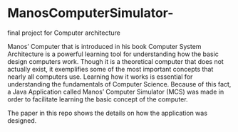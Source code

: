# ManosComputerSimulator-
final project for Computer architecture 

Manos’ Computer that is introduced in his book Computer System Architecture is a powerful learning tool for understanding how the basic design computers work. 
Though it is a theoretical computer that does not actually exist, it exemplifies some of the most important concepts that nearly all computers use. 
Learning how it works is essential for understanding the fundamentals of Computer Science. 
Because of this fact, a Java Application called Manos’ Computer Simulator (MCS) was made in order to facilitate learning the basic concept of the computer.

The paper in this repo shows the details on how the application was designed.
